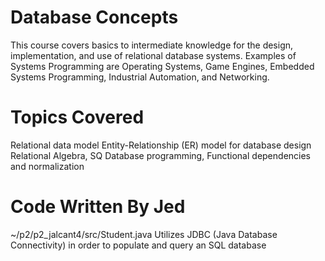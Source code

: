 # Database Concepts
This course covers basics to intermediate knowledge for the design,
implementation, and use of relational database systems. Examples of Systems Programming are Operating Systems, Game Engines, Embedded Systems Programming, Industrial Automation, and Networking.

# Topics Covered
Relational data model
Entity-Relationship (ER) model for database design
Relational Algebra, SQ
Database programming,
Functional dependencies and normalization

# Code Written By Jed
~/p2/p2_jalcant4/src/Student.java Utilizes JDBC (Java Database Connectivity) in order to populate and query an SQL database
